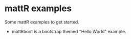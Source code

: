# mattR examples

Some mattR examples to get started.

- mattRboot is a bootstrap themed "Hello World" example.
